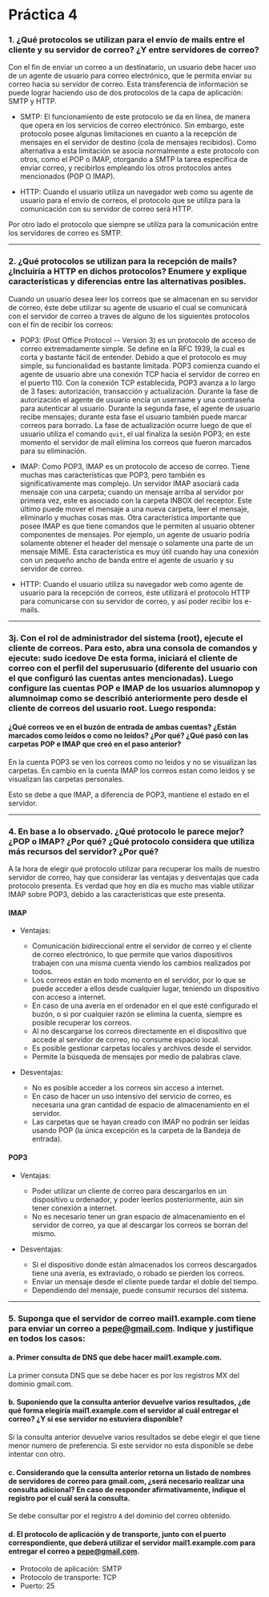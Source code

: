 # Práctica 4

### 1. ¿Qué protocolos se utilizan para el envío de mails entre el cliente y su servidor de correo? ¿Y entre servidores de correo?

Con el fin de enviar un correo a un destinatario, un usuario debe hacer uso de un agente de usuario para correo electrónico, que le permita enviar su correo hacia su servidor de correo. Esta transferencia de información se puede lograr haciendo uso de dos protocolos de la capa de aplicación: SMTP y HTTP.

* SMTP: El funcionamiento de este protocolo se da en línea, de manera que opera en los servicios de correo electrónico. Sin embargo, este protocolo posee algunas limitaciones en cuanto a la recepción de mensajes en el servidor de destino (cola de mensajes recibidos). Como alternativa a esta limitación se asocia normalmente a este protocolo con otros, como el POP o IMAP, otorgando a SMTP la tarea específica de enviar correo, y recibirlos empleando los otros protocolos antes mencionados (POP O IMAP).

* HTTP: Cuando el usuario utiliza un navegador web como su agente de usuario para el envio de correos, el protocolo que se utiliza para la comunicación con su servidor de correo será HTTP.

Por otro lado el protocolo que siempre se utiliza para la comunicación entre los servidores de correo es SMTP.

---

### 2.  ¿Qué protocolos se utilizan para la recepción de mails? ¿Incluiría a HTTP en dichos protocolos? Enumere y explique características y diferencias entre las alternativas posibles.

Cuando un usuario desea leer los correos que se almacenan en su servidor de correo, éste debe utilizar su agente de usuario el cual se comunicará con el servidor de correo a traves de alguno de los siguientes protocolos con el fin de recibir los correos:

* POP3: (Post Office Protocol -- Version 3) es un protocolo de acceso de correo extremadamente simple. Se define en la RFC 1939, la cual es corta y bastante fácil de entender. Debido a que el protocolo es muy simple, su funcionalidad es bastante limitada. POP3 comienza cuando el agente de usuario abre una conexión TCP hacia el servidor de correo en el puerto 110. Con la conexión TCP establecida, POP3 avanza a lo largo de 3 fases: autorización, transacción y actualización. Durante la fase de autorización el agente de usuario encía un username y una contraseña para autenticar al usuario. Durante la segunda fase, el agente de usuario recibe mensajes; durante esta fase el usuario también puede marcar correos para borrado. La fase de actualización ocurre luego de que el usuario utiliza el comando `quit`, el ual finaliza la sesión POP3; en este momento el servidor de mail elimina los correos que fueron marcados para su eliminación.

* IMAP: Como POP3, IMAP es un protocolo de acceso de correo. Tiene muchas mas características que POP3, pero también es significativamente mas complejo. Un servidor IMAP asociará cada mensaje con una carpeta; cuando un mensaje arriba al servidor por primera vez, este es asociado con la carpeta INBOX del receptor. Este último puede mover el mensaje a una nueva carpeta, leer el mensaje, eliminarlo y muchas cosas mas. Otra característica importante que posee IMAP es que tiene comandos que le permiten al usuario obtener componentes de mensajes. Por ejemplo, un agente de usuario podría solamente obtener el header del mensaje o solamente una parte de un mensaje MIME. Esta característica es muy útil cuando hay una conexión con un pequeño ancho de banda entre el agente de usuario y su servidor de correo.

* HTTP: Cuando el usuario utiliza su navegador web como agente de usuario para la recepción de correos, éste utilizará el protocolo HTTP para comunicarse con su servidor de correo, y así poder recibir los e-mails.

---

### 3j. Con el rol de administrador del sistema (root), ejecute el cliente de correos. Para esto, abra una consola de comandos y ejecute: sudo icedove De esta forma, iniciará el cliente de correo con el perfil del superusuario (diferente del usuario con el que configuró las cuentas antes mencionadas).  Luego configure las cuentas POP e IMAP de los usuarios alumnopop y alumnoimap como se describió anteriormente pero desde el cliente de correos del usuario root. Luego responda:

#### ¿Qué correos ve en el buzón de entrada de ambas cuentas? ¿Están marcados como leídos o como no leídos? ¿Por qué? ¿Qué pasó con las carpetas POP e IMAP que creó en el paso anterior? 
 
En la cuenta POP3 se ven los correos como no leidos y no se visualizan las carpetas. En cambio en la cuenta IMAP los correos estan como leidos y se visualizan las carpetas personales.

Esto se debe a que IMAP, a diferencia de POP3, mantiene el estado en el servidor.

---

### 4. En base a lo observado. ¿Qué protocolo le parece mejor? ¿POP o IMAP? ¿Por qué? ¿Qué protocolo considera que utiliza más recursos del servidor? ¿Por qué?

A la hora de elegir qué protocolo utilizar para recuperar los mails de nuestro servidor de correo, hay que considerar las ventajas y desventajas que cada protocolo presenta. Es verdad que hoy en día es mucho mas viable utilizar IMAP sobre POP3, debido a las características que este presenta.


#### IMAP

* Ventajas:

  * Comunicación bidireccional entre el servidor de correo y el cliente de correo electrónico, lo que permite que varios dispositivos trabajen con una misma cuenta viendo los cambios realizados por todos.
  * Los correos están en todo momento en el servidor, por lo que se puede acceder a ellos desde cualquier lugar, teniendo un dispositivo con acceso a internet.
  * En caso de una avería en el ordenador en el que esté configurado el buzón, o si por cualquier razón se elimina la cuenta, siempre es posible recuperar los correos.
  * Al no descargarse los correos directamente en el dispositivo que accede al servidor de correo, no consume espacio local.
  * Es posible gestionar carpetas locales y archivos desde el servidor.
  * Permite la búsqueda de mensajes por medio de palabras clave.

* Desventajas:

  * No es posible acceder a los correos sin acceso a internet.
  * En caso de hacer un uso intensivo del servicio de correo, es necesaria una gran cantidad de espacio de almacenamiento en el servidor.
  * Las carpetas que se hayan creado con IMAP no podrán ser leídas usando POP (la única excepción es la carpeta de la Bandeja de entrada).

#### POP3

* Ventajas:

  * Poder utilizar un cliente de correo para descargarlos en un dispositivo u ordenador, y poder leerlos posteriormente, aún sin tener conexión a internet.
  * No es necesario tener un gran espacio de almacenamiento en el servidor de correo, ya que al descargar los correos se borran del mismo.

* Desventajas:

  * Si el dispositivo donde están almacenados los correos descargados tiene una avería, es extraviado, o robado se pierden los correos.
  * Enviar un mensaje desde el cliente puede tardar el doble del tiempo.
  * Dependiendo del mensaje, puede consumir recursos del sistema.

---

### 5. Suponga que el servidor de correo mail1.example.com tiene para enviar un correo a pepe@gmail.com.  Indique y justifique en todos los casos:

#### a. Primer consulta de DNS que debe hacer mail1.example.com.

La primer consuta DNS que se debe hacer es por los registros MX del dominio gmail.com.

#### b. Suponiendo que la consulta anterior devuelve varios resultados, ¿de qué forma elegiría mail1.example.com el servidor al cuál entregar el correo? ¿Y si ese servidor no estuviera disponible?

Si la consulta anterior devuelve varios resultados se debe elegir el que tiene menor numero de preferencia. Si este servidor no esta disponible se debe intentar con otro.

#### c. Considerando que la consulta anterior retorna un listado de nombres de servidores de correo para gmail.com, ¿será necesario realizar una consulta adicional? En caso de responder afirmativamente, indique el registro por el cuál será la consulta.

Se debe consultar por el registro `A` del dominio del correo obtenido.

#### d. El protocolo de aplicación y de transporte, junto con el puerto correspondiente, que deberá utilizar el servidor mail1.example.com para entregar el correo a pepe@gmail.com.

* Protocolo de aplicación: SMTP
* Protocolo de transporte: TCP
* Puerto: 25



